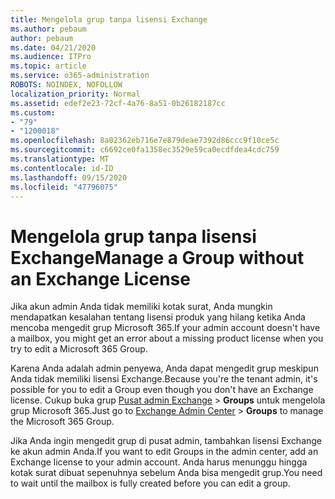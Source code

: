 ```yaml
---
title: Mengelola grup tanpa lisensi Exchange
ms.author: pebaum
author: pebaum
ms.date: 04/21/2020
ms.audience: ITPro
ms.topic: article
ms.service: o365-administration
ROBOTS: NOINDEX, NOFOLLOW
localization_priority: Normal
ms.assetid: edef2e23-72cf-4a76-8a51-0b26182187cc
ms.custom:
- "79"
- "1200018"
ms.openlocfilehash: 8a02362eb716e7e879deae7392d86ccc9f10ce5c
ms.sourcegitcommit: c6692ce0fa1358ec3529e59ca0ecdfdea4cdc759
ms.translationtype: MT
ms.contentlocale: id-ID
ms.lasthandoff: 09/15/2020
ms.locfileid: "47796075"
---
```

# <a name="manage-a-group-without-an-exchange-license"></a><span data-ttu-id="d0f79-102">Mengelola grup tanpa lisensi Exchange</span><span class="sxs-lookup"><span data-stu-id="d0f79-102">Manage a Group without an Exchange License</span></span>

<span data-ttu-id="d0f79-103">Jika akun admin Anda tidak memiliki kotak surat, Anda mungkin mendapatkan kesalahan tentang lisensi produk yang hilang ketika Anda mencoba mengedit grup Microsoft 365.</span><span class="sxs-lookup"><span data-stu-id="d0f79-103">If your admin account doesn't have a mailbox, you might get an error about a missing product license when you try to edit a Microsoft 365 Group.</span></span>
  
<span data-ttu-id="d0f79-104">Karena Anda adalah admin penyewa, Anda dapat mengedit grup meskipun Anda tidak memiliki lisensi Exchange.</span><span class="sxs-lookup"><span data-stu-id="d0f79-104">Because you're the tenant admin, it's possible for you to edit a Group even though you don't have an Exchange license.</span></span> <span data-ttu-id="d0f79-105">Cukup buka grup [Pusat admin Exchange](https://outlook.office365.com/ecp.aspx) \> **Groups** untuk mengelola grup Microsoft 365.</span><span class="sxs-lookup"><span data-stu-id="d0f79-105">Just go to [Exchange Admin Center](https://outlook.office365.com/ecp.aspx) \> **Groups** to manage the Microsoft 365 Group.</span></span>
  
<span data-ttu-id="d0f79-106">Jika Anda ingin mengedit grup di pusat admin, tambahkan lisensi Exchange ke akun admin Anda.</span><span class="sxs-lookup"><span data-stu-id="d0f79-106">If you want to edit Groups in the admin center, add an Exchange license to your admin account.</span></span> <span data-ttu-id="d0f79-107">Anda harus menunggu hingga kotak surat dibuat sepenuhnya sebelum Anda bisa mengedit grup.</span><span class="sxs-lookup"><span data-stu-id="d0f79-107">You need to wait until the mailbox is fully created before you can edit a group.</span></span>
  